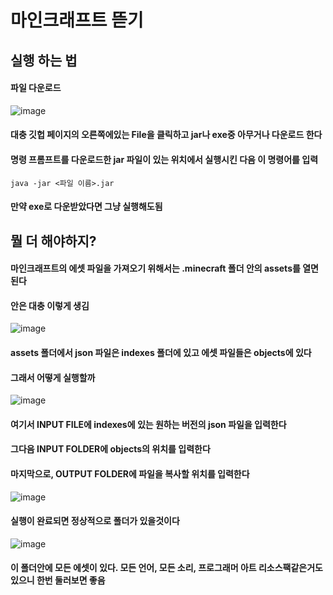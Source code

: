 # 마인크래프트 뜯기
## 실행 하는 법
#### 파일 다운로드
![image](https://github.com/uf-developer/Source/assets/117362735/ac4a8d6f-f14d-47aa-ad54-9e419aff2356)
#### 대충 깃헙 페이지의 오른쪽에있는 File을 클릭하고 jar나 exe중 아무거나 다운로드 한다

#### 명령 프롬프트를 다운로드한 jar 파일이 있는 위치에서 실행시킨 다음 이 명령어를 입력
```
java -jar <파일 이름>.jar
```
#### 만약 exe로 다운받았다면 그냥 실행해도됨
## 뭘 더 해야하지?
#### 마인크래프트의 에셋 파일을 가져오기 위해서는 .minecraft 폴더 안의 assets를 열면 된다
#### 안은 대충 이렇게 생김
![image](https://github.com/uf-developer/Source/assets/117362735/6c0edfca-4806-401c-a23f-5271b2ebfa07)
#### assets 폴더에서 json 파일은 indexes 폴더에 있고 에셋 파일들은 objects에 있다
#### 그래서 어떻게 실행할까
![image](https://github.com/uf-developer/Source/assets/117362735/2f72e08b-b918-4a8a-9827-8ae13a715e60)
#### 여기서 INPUT FILE에 indexes에 있는 원하는 버전의 json 파일을 입력한다
#### 그다음 INPUT FOLDER에 objects의 위치를 입력한다
#### 마지막으로, OUTPUT FOLDER에 파일을 복사할 위치를 입력한다
![image](https://github.com/uf-developer/Source/assets/117362735/34303cf9-9f4e-49c3-87a0-19a74b562292)
#### 실행이 완료되면 정상적으로 폴더가 있을것이다
![image](https://github.com/uf-developer/Source/assets/117362735/567dbcc2-0b12-41da-bf8e-a74506b59fae)
#### 이 폴더안에 모든 에셋이 있다. 모든 언어, 모든 소리, 프로그래머 아트 리소스팩같은거도 있으니 한번 둘러보면 좋음
